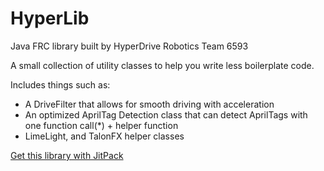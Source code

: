 # HyperLib
Java FRC library built by HyperDrive Robotics Team 6593

A small collection of utility classes to help you write less boilerplate code.

Includes things such as:
- A DriveFilter that allows for smooth driving with acceleration
- An optimized AprilTag Detection class that can detect AprilTags with one function call(*) + helper function
- LimeLight, and TalonFX helper classes

[Get this library with JitPack](https://jitpack.io/#Team6593/HyperLib)